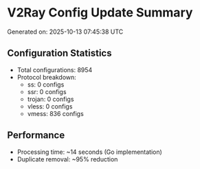 # V2Ray Config Update Summary
Generated on: 2025-10-13 07:45:38 UTC

## Configuration Statistics
- Total configurations: 8954
- Protocol breakdown:
  - ss: 0 configs
  - ssr: 0 configs
  - trojan: 0 configs
  - vless: 0 configs
  - vmess: 836 configs

## Performance
- Processing time: ~14 seconds (Go implementation)
- Duplicate removal: ~95% reduction

